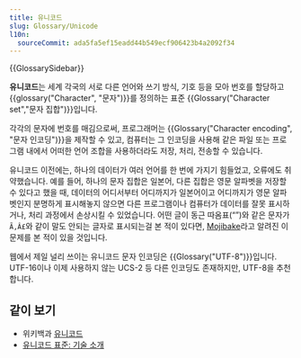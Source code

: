 ```yaml
---
title: 유니코드
slug: Glossary/Unicode
l10n:
  sourceCommit: ada5fa5ef15eadd44b549ecf906423b4a2092f34
---
```


{{GlossarySidebar}}

**유니코드**는 세계 각국의 서로 다른 언어와 쓰기 방식, 기호 등을 모아 번호를 할당하고 {{glossary("Character", "문자")}}를 정의하는 표준 {{Glossary("Character set","문자 집합")}}입니다.

각각의 문자에 번호를 매김으로써, 프로그래머는 {{Glossary("Character encoding", "문자 인코딩")}}을 제작할 수 있고, 컴퓨터는 그 인코딩을 사용해 같은 파일 또는 프로그램 내에서 어떠한 언어 조합을 사용하더라도 저장, 처리, 전송할 수 있습니다.

유니코드 이전에는, 하나의 데이터가 여러 언어를 한 번에 가지기 힘들었고, 오류에도 취약했습니다. 예를 들어, 하나의 문자 집합은 일본어, 다른 집합은 영문 알파벳을 저장할 수 있다고 했을 때, 데이터의 어디서부터 어디까지가 일본어이고 어디까지가 영문 알파벳인지 분명하게 표시해놓지 않으면 다른 프로그램이나 컴퓨터가 데이터를 잘못 표시하거나, 처리 과정에서 손상시킬 수 있었습니다. 어떤 글이 동근 따옴표(&ldquo;&rdquo;)와 같은 문자가 `Ã‚Â£`와 같이 말도 안되는 글자로 표시되는걸 본 적이 있다면, [Mojibake](https://en.wikipedia.org/wiki/Mojibake)라고 알려진 이 문제를 본 적이 있을 것입니다.

웹에서 제일 널리 쓰이는 유니코드 문자 인코딩은 {{Glossary("UTF-8")}}입니다. UTF-16이나 이제 사용하지 않는 UCS-2 등 다른 인코딩도 존재하지만, UTF-8을 추천합니다.

## 같이 보기

- 위키백과 [유니코드](https://ko.wikipedia.org/wiki/%EC%9C%A0%EB%8B%88%EC%BD%94%EB%93%9C)
- [유니코드 표준: 기술 소개](http://www.unicode.org/standard/principles.html)
